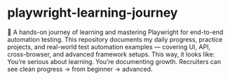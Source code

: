 # playwright-learning-journey
🚀 A hands-on journey of learning and mastering Playwright for end-to-end automation testing. This repository documents my daily progress, practice projects, and real-world test automation examples — covering UI, API, cross-browser, and advanced framework setups.  This way, it looks like:  You’re serious about learning.  You’re documenting growth.  Recruiters can see clean progress → from beginner → advanced.
